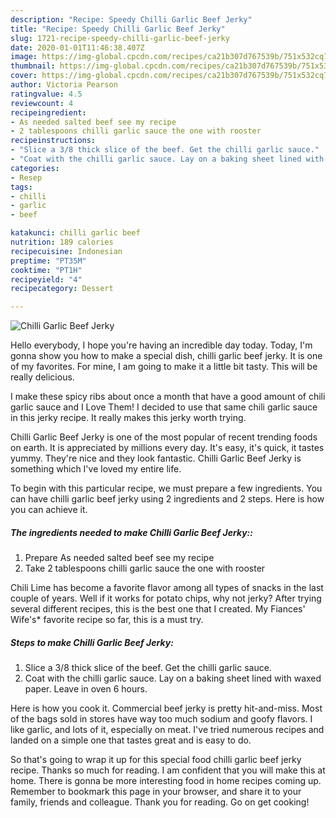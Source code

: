 ```yaml
---
description: "Recipe: Speedy Chilli Garlic Beef Jerky"
title: "Recipe: Speedy Chilli Garlic Beef Jerky"
slug: 1721-recipe-speedy-chilli-garlic-beef-jerky
date: 2020-01-01T11:46:38.407Z
image: https://img-global.cpcdn.com/recipes/ca21b307d767539b/751x532cq70/chilli-garlic-beef-jerky-recipe-main-photo.jpg
thumbnail: https://img-global.cpcdn.com/recipes/ca21b307d767539b/751x532cq70/chilli-garlic-beef-jerky-recipe-main-photo.jpg
cover: https://img-global.cpcdn.com/recipes/ca21b307d767539b/751x532cq70/chilli-garlic-beef-jerky-recipe-main-photo.jpg
author: Victoria Pearson
ratingvalue: 4.5
reviewcount: 4
recipeingredient:
- As needed salted beef see my recipe
- 2 tablespoons chilli garlic sauce the one with rooster
recipeinstructions:
- "Slice a 3/8 thick slice of the beef. Get the chilli garlic sauce."
- "Coat with the chilli garlic sauce. Lay on a baking sheet lined with waxed paper. Leave in oven 6 hours."
categories:
- Resep
tags:
- chilli
- garlic
- beef

katakunci: chilli garlic beef
nutrition: 189 calories
recipecuisine: Indonesian
preptime: "PT35M"
cooktime: "PT1H"
recipeyield: "4"
recipecategory: Dessert

---
```



![Chilli Garlic Beef Jerky](https://img-global.cpcdn.com/recipes/ca21b307d767539b/751x532cq70/chilli-garlic-beef-jerky-recipe-main-photo.jpg)

Hello everybody, I hope you're having an incredible day today. Today, I'm gonna show you how to make a special dish, chilli garlic beef jerky. It is one of my favorites. For mine, I am going to make it a little bit tasty. This will be really delicious.

I make these spicy ribs about once a month that have a good amount of chili garlic sauce and I Love Them! I decided to use that same chili garlic sauce in this jerky recipe. It really makes this jerky worth trying.

Chilli Garlic Beef Jerky is one of the most popular of recent trending foods on earth. It is appreciated by millions every day. It's easy, it's quick, it tastes yummy. They're nice and they look fantastic. Chilli Garlic Beef Jerky is something which I've loved my entire life.


To begin with this particular recipe, we must prepare a few ingredients. You can have chilli garlic beef jerky using 2 ingredients and 2 steps. Here is how you can achieve it.

##### The ingredients needed to make Chilli Garlic Beef Jerky::

1. Prepare As needed salted beef see my recipe
1. Take 2 tablespoons chilli garlic sauce the one with rooster


Chili Lime has become a favorite flavor among all types of snacks in the last couple of years. Well if it works for potato chips, why not jerky? After trying several different recipes, this is the best one that I created. My Fiances&#39; Wife&#39;s* favorite recipe so far, this is a must try. 

##### Steps to make Chilli Garlic Beef Jerky:

1. Slice a 3/8 thick slice of the beef. Get the chilli garlic sauce.
1. Coat with the chilli garlic sauce. Lay on a baking sheet lined with waxed paper. Leave in oven 6 hours.


Here is how you cook it. Commercial beef jerky is pretty hit-and-miss. Most of the bags sold in stores have way too much sodium and goofy flavors. I like garlic, and lots of it, especially on meat. I&#39;ve tried numerous recipes and landed on a simple one that tastes great and is easy to do. 

So that's going to wrap it up for this special food chilli garlic beef jerky recipe. Thanks so much for reading. I am confident that you will make this at home. There is gonna be more interesting food in home recipes coming up. Remember to bookmark this page in your browser, and share it to your family, friends and colleague. Thank you for reading. Go on get cooking!
